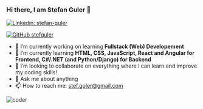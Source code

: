 ### Hi there, I am Stefan Guler :call_me_hand:

[![Linkedin: stefan-guler](https://img.shields.io/badge/-stefanguler-blue?style=flat-square&logo=Linkedin&logoColor=white&link=https://www.linkedin.com/in/stefan-guler/)](https://www.linkedin.com/in/stefan-guler/)


[![GitHub stefguler](https://img.shields.io/github/followers/stefguler?label=follow%20me%21&style=social)](https://github.com/stefguler)

- 🔭 I’m currently working on learning **Fullstack (Web) Developement**
- 🌱 I’m currently learning **HTML, CSS, JavaScript, React and Angular for Frontend,  C#/.NET (and Python/Django) for Backend**
- 👯 I’m looking to collaborate on everything where I can learn and improve my coding skills!
- 💬 Ask me about anything
- 📫 How to reach me: stef.guler@gmail.com

![coder](https://media.tenor.com/GfSX-u7VGM4AAAAC/coding.gif)
